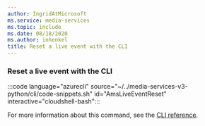 ```yaml
---
author: IngridAtMicrosoft
ms.service: media-services
ms.topic: include
ms.date: 08/18/2020
ms.author: inhenkel
title: Reset a live event with the CLI
---
```


### Reset a live event with the CLI

:::code language="azurecli" source="~/../media-services-v3-python/cli/code-snippets.sh" id="AmsLiveEventReset" interactive="cloudshell-bash":::

For more information about this command, see the [CLI reference](/cli/azure/ams/live-event?view=azure-cli-latest#az-ams-live-event-reset).
